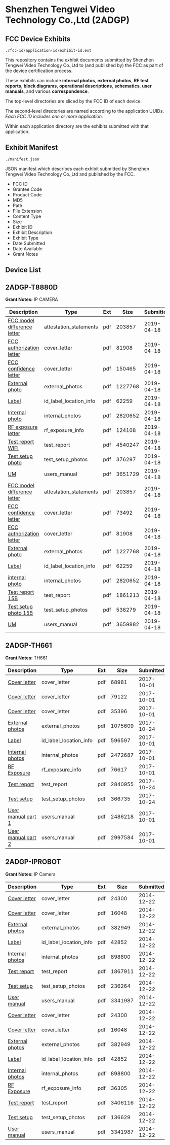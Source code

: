 # Shenzhen Tengwei Video Technology Co.,Ltd (2ADGP)
## FCC Device Exhibits

```
./fcc-id/application-id/exhibit-id.ext
```

This repository contains the exhibit documents submitted by Shenzhen Tengwei Video Technology Co.,Ltd to (and published by) the FCC as part of the device certification process.

These exhibits can include **internal photos**, **external photos**, **RF test reports**, **block diagrams**, **operational descriptions**, **schematics**, **user manuals**, and various **correspondence**.

The top-level directories are sliced by the FCC ID of each device.

The second-level directories are named according to the application UUIDs. *Each FCC ID includes one or more application.*

Within each application directory are the exhibits submitted with that application. 

## Exhibit Manifest

```
./manifest.json
```

JSON manifest which describes each exhibit submitted by Shenzhen Tengwei Video Technology Co.,Ltd and published by the FCC.

- FCC ID
- Grantee Code
- Product Code
- MD5
- Path
- File Extension
- Content Type
- Size
- Exhibit ID
- Exhibit Description
- Exhibit Type
- Date Submitted
- Date Available
- Grant Notes

## Device List
## 2ADGP-T8880D
**Grant Notes:** IP CAMERA

| Description | Type | Ext | Size | Submitted | Available |
| ----------- | ---- | --- | ---- | --------- | --------- |
| [FCC model difference letter](2ADGP-T8880D/e540896078c2913ea4ca0f31e8ca84b2/4243900.pdf) | attestation_statements | pdf | 203857 | 2019-04-18 | 2019-04-18 |
| [FCC authorization letter](2ADGP-T8880D/e540896078c2913ea4ca0f31e8ca84b2/4243899.pdf) | cover_letter | pdf | 81908 | 2019-04-18 | 2019-04-18 |
| [FCC confidence letter](2ADGP-T8880D/e540896078c2913ea4ca0f31e8ca84b2/4244127.pdf) | cover_letter | pdf | 150465 | 2019-04-18 | 2019-04-18 |
| [External photo](2ADGP-T8880D/e540896078c2913ea4ca0f31e8ca84b2/4243974.pdf) | external_photos | pdf | 1227768 | 2019-04-18 | 2019-04-18 |
| [Label](2ADGP-T8880D/e540896078c2913ea4ca0f31e8ca84b2/4243951.pdf) | id_label_location_info | pdf | 62259 | 2019-04-18 | 2019-04-18 |
| [Internal photo](2ADGP-T8880D/e540896078c2913ea4ca0f31e8ca84b2/4243913.pdf) | internal_photos | pdf | 2820652 | 2019-04-18 | 2019-04-18 |
| [RF exposure letter](2ADGP-T8880D/e540896078c2913ea4ca0f31e8ca84b2/4244135.pdf) | rf_exposure_info | pdf | 124108 | 2019-04-18 | 2019-04-18 |
| [Test report WIFI](2ADGP-T8880D/e540896078c2913ea4ca0f31e8ca84b2/4244171.pdf) | test_report | pdf | 4540247 | 2019-04-18 | 2019-04-18 |
| [Test setup photo](2ADGP-T8880D/e540896078c2913ea4ca0f31e8ca84b2/4244134.pdf) | test_setup_photos | pdf | 376297 | 2019-04-18 | 2019-04-18 |
| [UM](2ADGP-T8880D/e540896078c2913ea4ca0f31e8ca84b2/4244136.pdf) | users_manual | pdf | 3651729 | 2019-04-18 | 2019-04-18 |
| [FCC model difference letter](2ADGP-T8880D/c9bf754c251e36b790ad9b2823d001db/4243900.pdf) | attestation_statements | pdf | 203857 | 2019-04-18 | 2019-04-18 |
| [FCC confidence letter](2ADGP-T8880D/c9bf754c251e36b790ad9b2823d001db/4243898.pdf) | cover_letter | pdf | 73492 | 2019-04-18 | 2019-04-18 |
| [FCC authorization letter](2ADGP-T8880D/c9bf754c251e36b790ad9b2823d001db/4243899.pdf) | cover_letter | pdf | 81908 | 2019-04-18 | 2019-04-18 |
| [External photo](2ADGP-T8880D/c9bf754c251e36b790ad9b2823d001db/4243974.pdf) | external_photos | pdf | 1227768 | 2019-04-18 | 2019-04-18 |
| [Label](2ADGP-T8880D/c9bf754c251e36b790ad9b2823d001db/4243951.pdf) | id_label_location_info | pdf | 62259 | 2019-04-18 | 2019-04-18 |
| [internal photo](2ADGP-T8880D/c9bf754c251e36b790ad9b2823d001db/4243913.pdf) | internal_photos | pdf | 2820652 | 2019-04-18 | 2019-04-18 |
| [Test report 15B](2ADGP-T8880D/c9bf754c251e36b790ad9b2823d001db/4244045.pdf) | test_report | pdf | 1861213 | 2019-04-18 | 2019-04-18 |
| [Test setup photo 15B](2ADGP-T8880D/c9bf754c251e36b790ad9b2823d001db/4244044.pdf) | test_setup_photos | pdf | 536279 | 2019-04-18 | 2019-04-18 |
| [UM](2ADGP-T8880D/c9bf754c251e36b790ad9b2823d001db/4243993.pdf) | users_manual | pdf | 3659882 | 2019-04-18 | 2019-04-18 |
## 2ADGP-TH661
**Grant Notes:** TH661

| Description | Type | Ext | Size | Submitted | Available |
| ----------- | ---- | --- | ---- | --------- | --------- |
| [Cover letter](2ADGP-TH661/91252c5ae04cc9fd3859e0c43bdfe0d1/3589148.pdf) | cover_letter | pdf | 68981 | 2017-10-01 | 2017-10-01 |
| [Cover letter](2ADGP-TH661/91252c5ae04cc9fd3859e0c43bdfe0d1/3589149.pdf) | cover_letter | pdf | 79122 | 2017-10-01 | 2017-10-01 |
| [Cover letter](2ADGP-TH661/91252c5ae04cc9fd3859e0c43bdfe0d1/3589150.pdf) | cover_letter | pdf | 35396 | 2017-10-01 | 2017-10-01 |
| [External photos](2ADGP-TH661/91252c5ae04cc9fd3859e0c43bdfe0d1/3615218.pdf) | external_photos | pdf | 1075609 | 2017-10-24 | 2017-10-01 |
| [Label](2ADGP-TH661/91252c5ae04cc9fd3859e0c43bdfe0d1/3589152.pdf) | id_label_location_info | pdf | 596597 | 2017-10-01 | 2017-10-01 |
| [Internal photos](2ADGP-TH661/91252c5ae04cc9fd3859e0c43bdfe0d1/3589153.pdf) | internal_photos | pdf | 2472687 | 2017-10-01 | 2017-10-01 |
| [RF Exposure](2ADGP-TH661/91252c5ae04cc9fd3859e0c43bdfe0d1/3589155.pdf) | rf_exposure_info | pdf | 76617 | 2017-10-01 | 2017-10-01 |
| [Test report](2ADGP-TH661/91252c5ae04cc9fd3859e0c43bdfe0d1/3615219.pdf) | test_report | pdf | 2840955 | 2017-10-24 | 2017-10-01 |
| [Test setup](2ADGP-TH661/91252c5ae04cc9fd3859e0c43bdfe0d1/3615220.pdf) | test_setup_photos | pdf | 366735 | 2017-10-24 | 2017-10-01 |
| [User manual part 1](2ADGP-TH661/91252c5ae04cc9fd3859e0c43bdfe0d1/3589159.pdf) | users_manual | pdf | 2486218 | 2017-10-01 | 2017-10-01 |
| [User manual part 2](2ADGP-TH661/91252c5ae04cc9fd3859e0c43bdfe0d1/3589160.pdf) | users_manual | pdf | 2997584 | 2017-10-01 | 2017-10-01 |
## 2ADGP-IPROBOT
**Grant Notes:** IP Camera

| Description | Type | Ext | Size | Submitted | Available |
| ----------- | ---- | --- | ---- | --------- | --------- |
| [Cover letter](2ADGP-IPROBOT/1eb1442130bff4eb9ae4cdc84b81670b/2481103.pdf) | cover_letter | pdf | 24300 | 2014-12-22 | 2014-12-22 |
| [Cover letter](2ADGP-IPROBOT/1eb1442130bff4eb9ae4cdc84b81670b/2481104.pdf) | cover_letter | pdf | 16048 | 2014-12-22 | 2014-12-22 |
| [External photos](2ADGP-IPROBOT/1eb1442130bff4eb9ae4cdc84b81670b/2481105.pdf) | external_photos | pdf | 382949 | 2014-12-22 | 2014-12-22 |
| [Label](2ADGP-IPROBOT/1eb1442130bff4eb9ae4cdc84b81670b/2481106.pdf) | id_label_location_info | pdf | 42852 | 2014-12-22 | 2014-12-22 |
| [Internal photos](2ADGP-IPROBOT/1eb1442130bff4eb9ae4cdc84b81670b/2481107.pdf) | internal_photos | pdf | 898800 | 2014-12-22 | 2014-12-22 |
| [Test report](2ADGP-IPROBOT/1eb1442130bff4eb9ae4cdc84b81670b/2481139.pdf) | test_report | pdf | 1867911 | 2014-12-22 | 2014-12-22 |
| [Test setup](2ADGP-IPROBOT/1eb1442130bff4eb9ae4cdc84b81670b/2481140.pdf) | test_setup_photos | pdf | 236264 | 2014-12-22 | 2014-12-22 |
| [User manual](2ADGP-IPROBOT/1eb1442130bff4eb9ae4cdc84b81670b/2481141.pdf) | users_manual | pdf | 3341987 | 2014-12-22 | 2014-12-22 |
| [Cover letter](2ADGP-IPROBOT/a5be07785aa0b9b9885a199cf65cd7bb/2481103.pdf) | cover_letter | pdf | 24300 | 2014-12-22 | 2014-12-22 |
| [Cover letter](2ADGP-IPROBOT/a5be07785aa0b9b9885a199cf65cd7bb/2481104.pdf) | cover_letter | pdf | 16048 | 2014-12-22 | 2014-12-22 |
| [External photos](2ADGP-IPROBOT/a5be07785aa0b9b9885a199cf65cd7bb/2481105.pdf) | external_photos | pdf | 382949 | 2014-12-22 | 2014-12-22 |
| [Label](2ADGP-IPROBOT/a5be07785aa0b9b9885a199cf65cd7bb/2481106.pdf) | id_label_location_info | pdf | 42852 | 2014-12-22 | 2014-12-22 |
| [Internal photos](2ADGP-IPROBOT/a5be07785aa0b9b9885a199cf65cd7bb/2481107.pdf) | internal_photos | pdf | 898800 | 2014-12-22 | 2014-12-22 |
| [RF Exposure](2ADGP-IPROBOT/a5be07785aa0b9b9885a199cf65cd7bb/2481109.pdf) | rf_exposure_info | pdf | 36305 | 2014-12-22 | 2014-12-22 |
| [Test report](2ADGP-IPROBOT/a5be07785aa0b9b9885a199cf65cd7bb/2481112.pdf) | test_report | pdf | 3406116 | 2014-12-22 | 2014-12-22 |
| [Test setup](2ADGP-IPROBOT/a5be07785aa0b9b9885a199cf65cd7bb/2481113.pdf) | test_setup_photos | pdf | 136629 | 2014-12-22 | 2014-12-22 |
| [User manual](2ADGP-IPROBOT/a5be07785aa0b9b9885a199cf65cd7bb/2481141.pdf) | users_manual | pdf | 3341987 | 2014-12-22 | 2014-12-22 |
